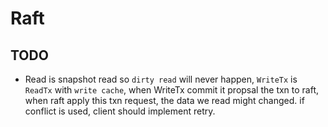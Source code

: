 # Raft

## TODO
- Read is snapshot read so `dirty read` will never happen, `WriteTx` is `ReadTx` with `write cache`,
when WriteTx commit it propsal the txn to raft, when raft apply this txn request, the data we read might changed.
if conflict is used, client should implement retry.
